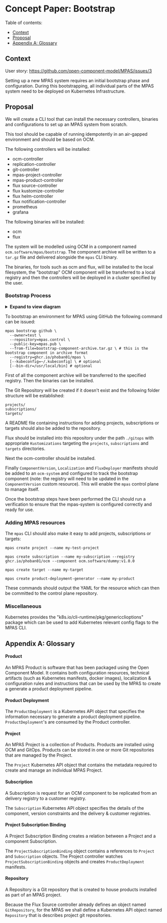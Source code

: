 # Concept Paper: Bootstrap

Table of contents:
- [Context](#context)
- [Proposal](#proposal)
- [Appendix A: Glossary](#appendix-b-glossary)

## Context

User story: https://github.com/open-component-model/MPAS/issues/3

Setting up a new MPAS system requires an initial bootstrap phase and configuration. During this bootstrapping, all individual parts of the MPAS system need to be deployed on Kubernetes Infrastructure.

## Proposal

We will create a CLI tool that can install the necessary controllers, binaries and configurations to set up an MPAS system from scratch.

This tool should be capable of running idempotently in an air-gapped environment and should be based on OCM.

The following controllers will be installed:

- ocm-controller
- replication-controller
- git-controller
- mpas-project-controller
- mpas-product-controller
- flux source-controller
- flux kustomize-controller
- flux helm-controller
- flux notification-controller
- prometheus
- grafana

The following binaries will be installed:
- ocm
- flux

The system will be modelled using OCM in a component named `ocm.software/mpas/bootstrap`. The component archive will be written to a `tar.gz` file and delivered alongside the `mpas` CLI binary.

The binaries, for tools such as ocm and flux, will be installed to the local filesystem, the "bootstrap" OCM component will be transferred to a local registry and then the controllers will be deployed in a cluster specified by the user.

### Bootstrap Process

<details>
<summary><strong>Expand to view diagram</strong></summary>

```mermaid
flowchart TD
   A[1: transfer component to registry]--> B
   B[2: install binaries to local filesystem]--> C
   C[3: create mpas system repository] --> D
   D[4: configure git repository] --> E
   E[5: install flux] --> F
   F[6: create flux sync resources] --> G
   G[7: install ocm-controller] --> H
   H[8: create ocm resource to sync bootstrap components] --> I
   I[9: verify configuration of mpas]
```

</details>

To bootstrap an environment for MPAS using GitHub the following command can be issued:

```shell
mpas bootstrap github \
  --owner=test \
  --repository=mpas.control \
  --public-key=mpas.pub \
  --from-file=bootstrap-component-archive.tar.gz \ # this is the bootstrap component in archive format
  --registry=ghcr.io/phoban01/mpas \
  [--kubeconfig=~/.kubeconfig] \ # optional
  [--bin-dir=/usr/local/bin] # optional
```

First of all the component archive will be transferred to the specified registry. Then the binaries can be installed.

The Git Repository will be created if it doesn't exist and the following folder structure will be established:

```
projects/
subscriptions/
targets/
```

A README file containing instructions for adding projects, subscriptions or targets should also be added to the repository.

Flux should be installed into this repository under the path `./gitops` with appropriate `Kustomizations` targeting the `projects`, `subscriptions` and `targets` directories.

Next the ocm-controller should be installed.

Finally `ComponentVersion`, `Localization` and `FluxDeployer` manifests should be added to an `ocm-system` and configured to track the bootstrap component (note: the registry will need to be updated in the `ComponentVersion` custom resource). This will enable the `mpas` control plane to manage itself.

Once the bootstrap steps have been performed the CLI should run a verification to ensure that the mpas-system is configured correctly and ready for use.

### Adding MPAS resources

The `mpas` CLI should also make it easy to add projects, subscriptions or targets:

`mpas create project --name my-test-project`

`mpas create subscription --name my-subscription --registry ghcr.io/phoban01/ocm --component ocm.software/dummy:v1.0.0`

`mpas create target --name my-target`

`mpas create product-deployment-generator --name my-product`

These commands should output the YAML for the resource which can then be committed to the control plane repository.

### Miscellaneous

Kubernetes provides	the "k8s.io/cli-runtime/pkg/genericclioptions" package which can be used to add Kubernetes relevant config flags to the MPAS CLI.

## Appendix A: Glossary

#### Product

An MPAS Product is software that has been packaged using the Open Component Model. It contains both configuration resources, technical artifacts (such as Kubernetes manifests, docker images), localization & configuration rules and instructions that can be used by the MPAS to create a generate a product deployment pipeline.

#### Product Deployment

The `ProductDeployment` is a Kubernetes API object that specifies the information necessary to generate a product deployment pipeline. `ProductDeployment`'s are consumed by the Product controller.

#### Project

An MPAS Project is a collection of Products. Products are installed using OCM and GitOps. Products can be stored in one or more Git repositories that are managed by the Project.

The `Project` Kubernetes API object that contains the metadata required to create and manage an individual MPAS Project.

#### Subscription

A Subscription is request for an OCM component to be replicated from an delivery registry to a customer registry.

The `Subscription` Kubernetes API object specifies the details of the component, version constraints and the delivery & customer registries.

#### Project Subscription Binding

A Project Subscription Binding creates a relation between a Project and a component Subscription.

The `ProjectSubscriptionBinding` object contains a references to `Project` and `Subscription` objects. The Project controller watches `ProjectSubscriptionBinding` objects and creates `ProductDeployment` manifests.

#### Repository

A Repository is a Git repository that is created to house products installed as part of an MPAS project.

Because the Flux Source controller already defines an object named `GitRepository`, for the MPAS we shall define a Kubernetes API object named `Repository` that is describes project git repositories.

